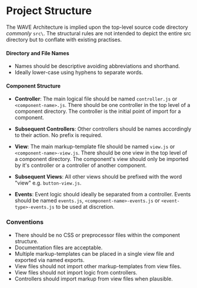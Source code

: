 # Project Structure

The WAVE Architecture is implied upon the top-level source code directory _commonly_ `src\`.
The structural rules are not intended to depict the entire src directory but to conflate with existing practises.

#### Directory and File Names
- Names should be descriptive avoiding abbreviations and shorthand.
- Ideally lower-case using hyphens to separate words.

#### Component Structure
- **Controller**: The main logical file should be named `controller.js` or `<component-name>.js`. 
There should be one controller in the top level of a component directory. 
The controller is the initial point of import for a component. 

- **Subsequent Controllers**: Other controllers should be names accordingly to their action. No prefix is required.


- **View**: The main markup-template file should be named `view.js` or `<component-name>-view.js`. 
There should be one view in the top level of a component directory. 
The component's view should only be imported by it's controller or a controller of another component. 

- **Subsequent Views**: All other views should be prefixed with the word "view" e.g. `button-view.js`.

- **Events**: Event logic should ideally be separated from a controller. Events should be named `events.js`, 
`<component-name>-events.js` or `<event-type>-events.js` to be used at discretion.


### Conventions 
- There should be no CSS or preprocessor files within the component structure.
- Documentation files are acceptable.
- Multiple markup-templates can be placed in a single view file and exported via named exports. 
- View files should not import other markup-templates from view files.
- View files should not import logic from controllers.
- Controllers should import markup from view files when plausible.
